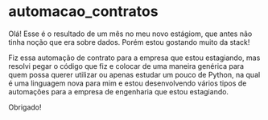 # automacao_contratos

Olá! Esse é o resultado de um mês no meu novo estágiom, que antes não tinha noção que era sobre dados. Porém estou gostando muito da stack!

Fiz essa automação de contrato para a empresa que estou estagiando, mas resolvi pegar o código que fiz e colocar de uma maneira genérica para quem possa querer utilizar ou apenas estudar um pouco de Python, na qual é uma linguagem nova para mim e estou desenvolvendo vários tipos de automações para a empresa de engenharia que estou estagiando.

Obrigado!
